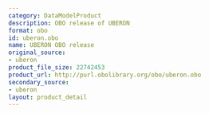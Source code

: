 ```yaml
---
category: DataModelProduct
description: OBO release of UBERON
format: obo
id: uberon.obo
name: UBERON OBO release
original_source:
- uberon
product_file_size: 22742453
product_url: http://purl.obolibrary.org/obo/uberon.obo
secondary_source:
- uberon
layout: product_detail
---
```


